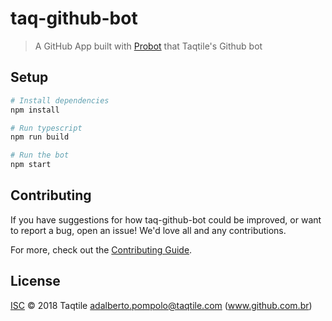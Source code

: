 # taq-github-bot

> A GitHub App built with [Probot](https://github.com/probot/probot) that Taqtile&#x27;s Github bot

## Setup

```sh
# Install dependencies
npm install

# Run typescript
npm run build

# Run the bot
npm start
```

## Contributing

If you have suggestions for how taq-github-bot could be improved, or want to report a bug, open an issue! We'd love all and any contributions.

For more, check out the [Contributing Guide](CONTRIBUTING.md).

## License

[ISC](LICENSE) © 2018 Taqtile <adalberto.pompolo@taqtile.com> (www.github.com.br)
